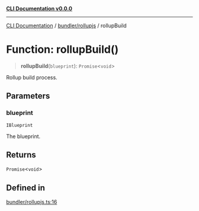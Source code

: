 [**CLI Documentation v0.0.0**](../../../README.md)

***

[CLI Documentation](../../../modules.md) / [bundler/rollupjs](../README.md) / rollupBuild

# Function: rollupBuild()

> **rollupBuild**(`blueprint`): `Promise`\<`void`\>

Rollup build process.

## Parameters

### blueprint

`IBlueprint`

The blueprint.

## Returns

`Promise`\<`void`\>

## Defined in

[bundler/rollupjs.ts:16](https://github.com/stonemjs/cli/blob/b2251afafa869f82f017c134bddb19013c7883b6/src/bundler/rollupjs.ts#L16)
